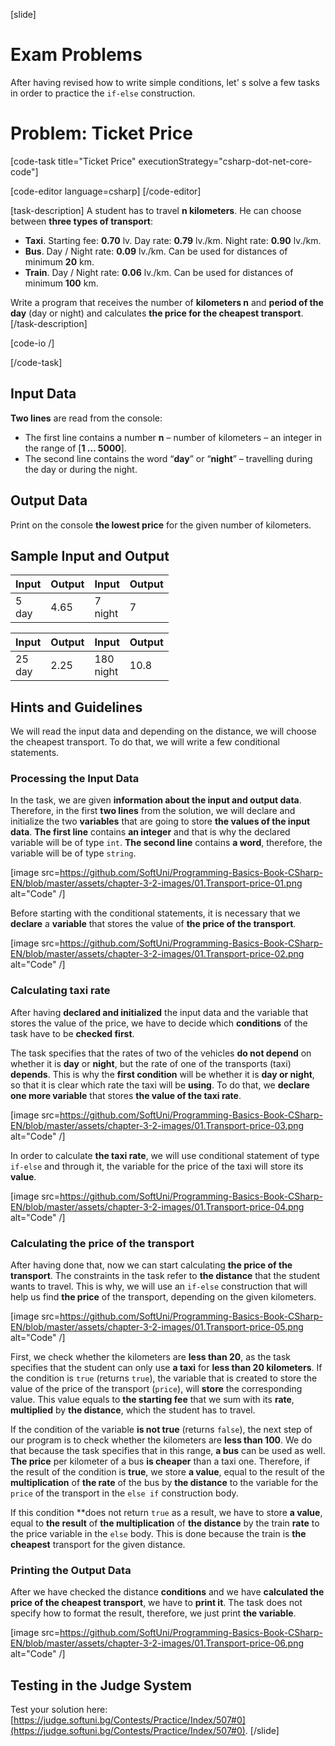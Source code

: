 [slide]
# Exam Problems

After having revised how to write simple conditions, let' s solve a few tasks in order to practice the `if-else` construction.

# Problem: Ticket Price

[code-task title="Ticket Price" executionStrategy="csharp-dot-net-core-code"]

[code-editor language=csharp]
[/code-editor]

[task-description]
A student has to travel **n kilometers**. He can choose between **three types of transport**: 
- **Taxi**. Starting fee: **0.70** lv. Day rate: **0.79** lv./km. Night rate: **0.90** lv./km.
- **Bus**. Day / Night rate: **0.09** lv./km. Can be used for distances of minimum **20** km.
- **Train**. Day / Night rate: **0.06** lv./km. Can be used for distances of minimum **100** km.

Write a program that receives the number of **kilometers n** and **period of the day** (day or night) and calculates **the price for the cheapest transport**.
[/task-description]

[code-io /]

[/code-task]

## Input Data

**Two lines** are read from the console:
- The first line contains a number **n** – number of kilometers – an integer in the range of [**1 … 5000**].
- The second line contains the word “**day**” or “**night**” – travelling during the day or during the night. 

## Output Data

Print on the console **the lowest price** for the given number of kilometers. 

## Sample Input and Output

|   Input  | Output |    Input    | Output |
|----------|------- |-------------|--------|
|5<br>day  |4.65    |7<br>night   |7       |

|   Input  | Output |    Input    | Output |
|----------|--------|-------------|--------|
|25<br>day |2.25    |180<br>night |10.8    |

## Hints and Guidelines

We will read the input data and depending on the distance, we will choose the cheapest transport. To do that, we will write a few conditional statements.

### Processing the Input Data

In the task, we are given **information about the input and output data**. Therefore, in the first **two lines** from the solution, we will declare and initialize the two **variables** that are going to store **the values of the input data**. 
**The first line** contains **an integer** and that is why the declared variable will be of type `int`. **The second line** contains **a word**, therefore, the variable will be of type `string`. 

[image src=https://github.com/SoftUni/Programming-Basics-Book-CSharp-EN/blob/master/assets/chapter-3-2-images/01.Transport-price-01.png alt="Code" /]

Before starting with the conditional statements, it is necessary that we **declare** a **variable** that stores the value of **the price of the transport**. 

[image src=https://github.com/SoftUni/Programming-Basics-Book-CSharp-EN/blob/master/assets/chapter-3-2-images/01.Transport-price-02.png alt="Code" /]

### Calculating taxi rate

After having **declared and initialized** the input data and the variable that stores the value of the price, we have to decide which **conditions** of the task have to be **checked first**. 

The task specifies that the rates of two of the vehicles **do not depend** on whether it is **day** or **night**, but the rate of one of the transports (taxi) **depends**. This is why the **first condition** will be whether it is **day or night**, so that it is clear which rate the taxi will be **using**. To do that, we **declare one more variable** that stores **the value of the taxi rate**. 

[image src=https://github.com/SoftUni/Programming-Basics-Book-CSharp-EN/blob/master/assets/chapter-3-2-images/01.Transport-price-03.png alt="Code" /]

In order to calculate **the taxi rate**, we will use conditional statement of type `if-else` and through it, the variable for the price of the taxi will store its **value**. 

[image src=https://github.com/SoftUni/Programming-Basics-Book-CSharp-EN/blob/master/assets/chapter-3-2-images/01.Transport-price-04.png alt="Code" /]

### Calculating the price of the transport

After having done that, now we can start calculating **the price of the transport**. The constraints in the task refer to **the distance** that the student wants to travel. This is why, we will use an `if-else` construction that will help us find **the price** of the transport, depending on the given kilometers. 

[image src=https://github.com/SoftUni/Programming-Basics-Book-CSharp-EN/blob/master/assets/chapter-3-2-images/01.Transport-price-05.png alt="Code" /]

First, we check whether the kilometers are **less than 20**, as the task specifies that the student can only use **a taxi** for **less than 20 kilometers**. If the condition is `true` (returns `true`), the variable that is created to store the value of the price of the transport (`price`), will **store** the corresponding value. This value equals to **the starting fee** that we sum with its **rate**, **multiplied** by **the distance**, which the student has to travel. 

If the condition of the variable **is not true** (returns `false`), the next step of our program is to check whether the kilometers are **less than 100**. We do that because the task specifies that in this range, **a bus** can be used as well. **The price** per kilometer of a bus **is cheaper** than a taxi one. Therefore, if the result of the condition is **true**, we store **a value**, equal to the result of the **multiplication** of **the rate** of the bus by **the distance** to the variable for the `price` of the transport in the `else if` construction body.  

If this condition **does not return `true` as a result, we have to store **a value**, equal to **the result** of **the multiplication** of **the distance** by the train **rate** to the price variable in the `else` body. This is done because the train is **the cheapest** transport for the given distance. 

### Printing the Output Data

After we have checked the distance **conditions** and we have **calculated the price of the cheapest transport**, we have to **print it**. The task does not specify how to format the result, therefore, we just print **the variable**. 

[image src=https://github.com/SoftUni/Programming-Basics-Book-CSharp-EN/blob/master/assets/chapter-3-2-images/01.Transport-price-06.png alt="Code" /]

## Testing in the Judge System

Test your solution here: [https://judge.softuni.bg/Contests/Practice/Index/507#0](https://judge.softuni.bg/Contests/Practice/Index/507#0).
[/slide]